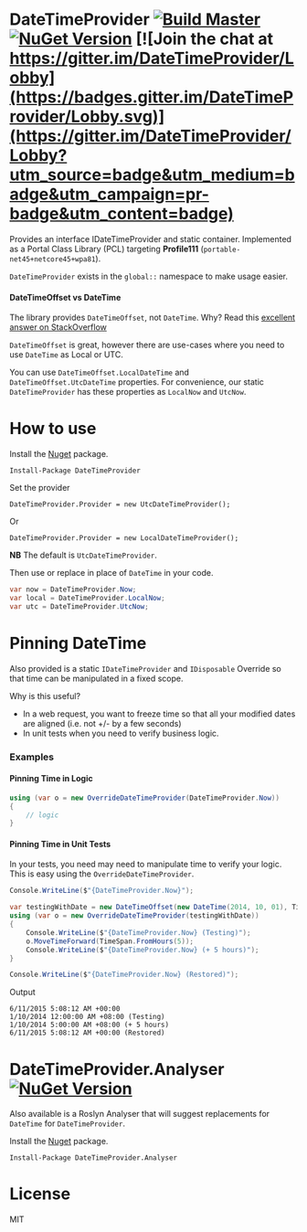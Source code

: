 DateTimeProvider [![Build Master](https://ci.appveyor.com/api/projects/status/9rmer97iudefls62/branch/master?svg=true)](https://ci.appveyor.com/project/dennisroche/datetimeprovider) [![NuGet Version](http://img.shields.io/nuget/v/DateTimeProvider.svg?style=flat)](https://www.nuget.org/packages/DateTimeProvider/) [![Join the chat at https://gitter.im/DateTimeProvider/Lobby](https://badges.gitter.im/DateTimeProvider/Lobby.svg)](https://gitter.im/DateTimeProvider/Lobby?utm_source=badge&utm_medium=badge&utm_campaign=pr-badge&utm_content=badge)
================

Provides an interface IDateTimeProvider and static container. Implemented as a Portal Class Library (PCL) targeting **Profile111** (`portable-net45+netcore45+wpa81`).

`DateTimeProvider` exists in the `global::` namespace to make usage easier.


#### DateTimeOffset vs DateTime

The library provides `DateTimeOffset`, not `DateTime`. Why? Read this [excellent answer on StackOverflow](http://stackoverflow.com/a/14268167/73025)

`DateTimeOffset` is great, however there are use-cases where you need to use `DateTime` as Local or UTC.

You can use `DateTimeOffset.LocalDateTime` and `DateTimeOffset.UtcDateTime` properties. For convenience, our static `DateTimeProvider` has these properties as `LocalNow` and `UtcNow`.


How to use
=============

Install the [Nuget](https://www.nuget.org/packages/DateTimeProvider) package.

    Install-Package DateTimeProvider

Set the provider

```
DateTimeProvider.Provider = new UtcDateTimeProvider();
```

Or

```
DateTimeProvider.Provider = new LocalDateTimeProvider();
```

**NB** The default is `UtcDateTimeProvider`.

Then use or replace in place of `DateTime` in your code.

```c#
var now = DateTimeProvider.Now;
var local = DateTimeProvider.LocalNow;
var utc = DateTimeProvider.UtcNow;
```

Pinning DateTime
=============

Also provided is a static `IDateTimeProvider` and `IDisposable` Override so that time can be manipulated in a fixed scope.

Why is this useful?

- In a web request, you want to freeze time so that all your modified dates are aligned (i.e. not +/- by a few seconds)
- In unit tests when you need to verify business logic.

### Examples

#### Pinning Time in Logic

```c#
using (var o = new OverrideDateTimeProvider(DateTimeProvider.Now))
{
    // logic
}
```

#### Pinning Time in Unit Tests

In your tests, you need may need to manipulate time to verify your logic. This is easy using the `OverrideDateTimeProvider`.

```c#
Console.WriteLine($"{DateTimeProvider.Now}");

var testingWithDate = new DateTimeOffset(new DateTime(2014, 10, 01), TimeSpan.FromHours(8));
using (var o = new OverrideDateTimeProvider(testingWithDate))
{
    Console.WriteLine($"{DateTimeProvider.Now} (Testing)");
    o.MoveTimeForward(TimeSpan.FromHours(5));
    Console.WriteLine($"{DateTimeProvider.Now} (+ 5 hours)");
}

Console.WriteLine($"{DateTimeProvider.Now} (Restored)");
```

Output

```
6/11/2015 5:08:12 AM +00:00
1/10/2014 12:00:00 AM +08:00 (Testing)
1/10/2014 5:00:00 AM +08:00 (+ 5 hours)
6/11/2015 5:08:12 AM +00:00 (Restored)
```


DateTimeProvider.Analyser [![NuGet Version](http://img.shields.io/nuget/v/DateTimeProvider.Analyser.svg?style=flat)](https://www.nuget.org/packages/DateTimeProvider.Analyser/)
================

Also available is a Roslyn Analyser that will suggest replacements for `DateTime` for `DateTimeProvider`.

Install the [Nuget](https://www.nuget.org/packages/DateTimeProvider.Analyser) package.

    Install-Package DateTimeProvider.Analyser


License
=============

MIT